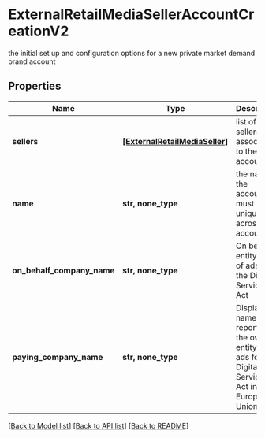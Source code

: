 # ExternalRetailMediaSellerAccountCreationV2

the initial set up and configuration options for a new private market demand brand account

## Properties
Name | Type | Description | Notes
------------ | ------------- | ------------- | -------------
**sellers** | [**[ExternalRetailMediaSeller]**](ExternalRetailMediaSeller.md) | list of sellers to associate to the new account | 
**name** | **str, none_type** | the name of the account, must be unique across all accounts | [optional] 
**on_behalf_company_name** | **str, none_type** | On behalf entity name of ads for the Digital Services Act | [optional] 
**paying_company_name** | **str, none_type** | Display name for reporting the owning entity of ads for the Digital Services Act in the European Union | [optional] 

[[Back to Model list]](../README.md#documentation-for-models) [[Back to API list]](../README.md#documentation-for-api-endpoints) [[Back to README]](../README.md)


